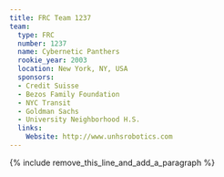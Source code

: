 ```yaml
---
title: FRC Team 1237
team:
  type: FRC
  number: 1237
  name: Cybernetic Panthers
  rookie_year: 2003
  location: New York, NY, USA
  sponsors:
  - Credit Suisse
  - Bezos Family Foundation
  - NYC Transit
  - Goldman Sachs
  - University Neighborhood H.S.
  links:
    Website: http://www.unhsrobotics.com
---
```


{% include remove_this_line_and_add_a_paragraph %}
